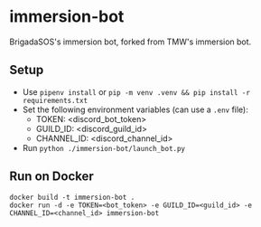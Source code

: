 # immersion-bot

BrigadaSOS's immersion bot, forked from TMW's immersion bot.

## Setup

- Use `pipenv install` or `pip -m venv .venv && pip install -r requirements.txt`
- Set the following environment variables (can use a `.env` file):
  - TOKEN: <discord_bot_token>
  - GUILD_ID: <discord_guild_id>
  - CHANNEL_ID: <discord_channel_id>
- Run `python ./immersion-bot/launch_bot.py`

## Run on Docker
```
docker build -t immersion-bot .
docker run -d -e TOKEN=<bot_token> -e GUILD_ID=<guild_id> -e CHANNEL_ID=<channel_id> immersion-bot
```
